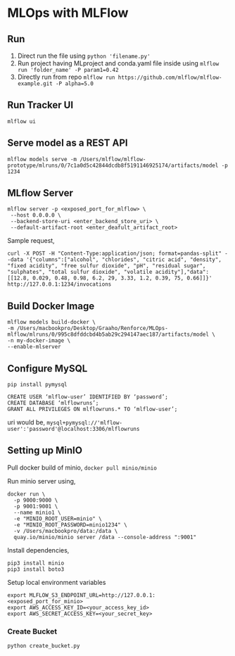 # MLOps with MLFlow


## Run
1. Direct run the file using `python 'filename.py'`
2. Run project having MLproject and conda.yaml file inside using `mlflow run 'folder_name' -P param1=0.42`
3. Directly run from repo `mlflow run https://github.com/mlflow/mlflow-example.git -P alpha=5.0`

## Run Tracker UI
`mlflow ui`

## Serve model as a REST API
`mlflow models serve -m /Users/mlflow/mlflow-prototype/mlruns/0/7c1a0d5c42844dcdb8f5191146925174/artifacts/model -p 1234`

## MLflow Server
```
mlflow server -p <exposed_port_for_mlflow> \
 --host 0.0.0.0 \
 --backend-store-uri <enter_backend_store_uri> \
 --default-artifact-root <enter_deafult_artifact_root>
 ```

Sample request, 
```
curl -X POST -H "Content-Type:application/json; format=pandas-split" --data '{"columns":["alcohol", "chlorides", "citric acid", "density", "fixed acidity", "free sulfur dioxide", "pH", "residual sugar", "sulphates", "total sulfur dioxide", "volatile acidity"],"data":[[12.8, 0.029, 0.48, 0.98, 6.2, 29, 3.33, 1.2, 0.39, 75, 0.66]]}' http://127.0.0.1:1234/invocations
```

## Build Docker Image
```
mlflow models build-docker \
-m /Users/macbookpro/Desktop/Graaho/Renforce/MLOps-mlflow/mlruns/0/995c8dfddcbd4b5ab29c294147aec187/artifacts/model \
-n my-docker-image \
--enable-mlserver
```

## Configure MySQL

`pip install pymysql`

```
CREATE USER ‘mlflow-user’ IDENTIFIED BY ‘password’;
CREATE DATABASE ‘mlflowruns’;
GRANT ALL PRIVILEGES ON mlflowruns.* TO ‘mlflow-user’;
```

uri would be, `mysql+pymysql://'mlflow-user':'password'@localhost:3306/mlflowruns`

## Setting up MinIO
Pull docker build of minio, `docker pull minio/minio`

Run minio server using,
```
docker run \
  -p 9000:9000 \
  -p 9001:9001 \
  --name minio1 \
  -e "MINIO_ROOT_USER=minio" \
  -e "MINIO_ROOT_PASSWORD=minio1234" \
  -v /Users/macbookpro/data:/data \
  quay.io/minio/minio server /data --console-address ":9001"
```

Install dependencies, 
```
pip3 install minio
pip3 install boto3
```

Setup local environment variables
```
export MLFLOW_S3_ENDPOINT_URL=http://127.0.0.1:<exposed_port_for_minio>
export AWS_ACCESS_KEY_ID=<your_access_key_id>
export AWS_SECRET_ACCESS_KEY=<your_secret_key>
```

### Create Bucket 
`python create_bucket.py`
